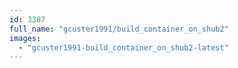 ```yaml
---
id: 3387
full_name: "gcuster1991/build_container_on_shub2"
images: 
  - "gcuster1991-build_container_on_shub2-latest"
---
```

